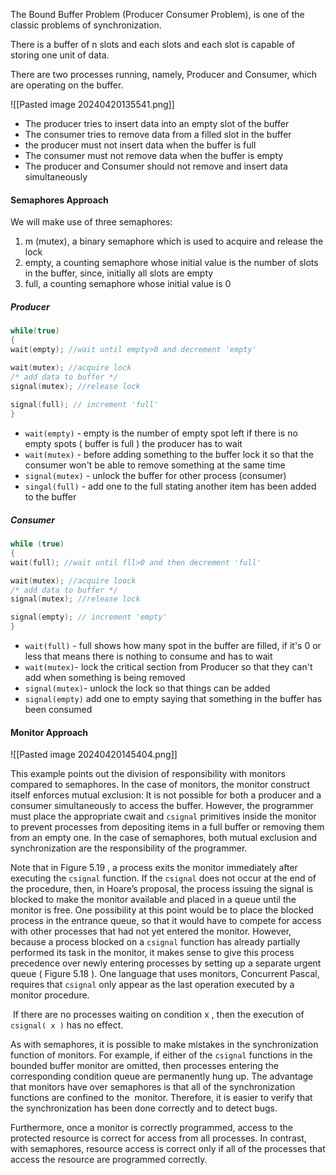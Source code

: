 The Bound Buffer Problem (Producer Consumer Problem), is one of the classic problems of synchronization.

There is a buffer of n slots and each slots and each slot is capable of storing one unit of data.

There are two processes running, namely, Producer and Consumer, which are operating on the buffer.

![[Pasted image 20240420135541.png]]

- The producer tries to insert data into an empty slot of the buffer 
- The consumer tries to remove data from a filled slot in the buffer 
- the producer must not insert data when the buffer is full 
- The consumer must not remove data when the buffer is empty
- The producer and Consumer should not remove and insert data simultaneously


#### Semaphores Approach

We will make use of three semaphores: 
1. m (mutex), a binary semaphore which is used to acquire and release the lock
2. empty, a counting semaphore whose initial value is the number of slots in the buffer, since, initially all slots are empty
3. full, a counting semaphore whose initial value is 0

##### Producer 

```c 
while(true)
{
wait(empty); //wait until empty>0 and decrement 'empty'

wait(mutex); //acquire lock
/* add data to buffer */
signal(mutex); //release lock
 
signal(full); // increment 'full'
} 
```
- `wait(empty)` - empty is the number of empty spot left if there is no empty spots ( buffer is full ) the producer has to wait
- `wait(mutex)` - before adding something to the buffer lock it so that the consumer won't be able to remove something at the same time
- `signal(mutex)` - unlock the buffer for other process (consumer)
- `singal(full)` - add one to the full stating another item has been added to the buffer

##### Consumer
```c
while (true)
{
wait(full); //wait until fll>0 and then decrement 'full'

wait(mutex); //acquire loock
/* add data to buffer */
signal(mutex); //release lock

signal(empty); // increment 'empty'
}
```
- `wait(full)` - full shows how many spot in the buffer are filled, if it's 0 or less that means there is nothing to consume and has to wait
- `wait(mutex)`- lock the critical section from Producer so that they can't add when something is being removed
- `signal(mutex)`- unlock the lock so that things can be added
- `signal(empty)` add one to empty saying that something in the buffer has been consumed




#### Monitor Approach

![[Pasted image 20240420145404.png]]

This example points out the division of responsibility with monitors compared to semaphores. In the case of monitors, the monitor construct itself enforces mutual exclusion: It is not possible for both a producer and a consumer simultaneously to access the buffer. However, the programmer must place the appropriate cwait and `csignal` primitives inside the monitor to prevent processes from depositing items in a full buffer or removing them from an empty one. In the case of semaphores, both mutual exclusion and synchronization are the responsibility of the programmer.

Note that in Figure 5.19 , a process exits the monitor immediately after executing the `csignal` function. If the `csignal` does not occur at the end of the procedure, then, in Hoare’s proposal, the process issuing the signal is blocked to make the monitor available and placed in a queue until the monitor is free. One possibility at this point would be to place the blocked process in the entrance queue, so that it would have to compete for access with other processes that had not yet entered the monitor. However, because a process blocked on a `csignal` function has already partially performed its task in the monitor, it makes sense to give this process precedence over newly entering processes by setting up a separate urgent queue ( Figure 5.18 ). One language that uses monitors, Concurrent Pascal, requires that `csignal` only appear as the last operation executed by a monitor procedure.

 If there are no processes waiting on condition x , then the execution of `csignal( x )` has no effect.

As with semaphores, it is possible to make mistakes in the synchronization function of monitors. For example, if either of the `csignal` functions in the bounded buffer monitor are omitted, then processes entering the corresponding condition queue are permanently hung up. The advantage that monitors have over semaphores is that all of the synchronization functions are confined to the  monitor. Therefore, it is easier to verify that the synchronization has been done correctly and to detect bugs.

Furthermore, once a monitor is correctly programmed, access to the protected resource is correct for access from all processes. In contrast, with semaphores, resource access is correct only if all of the processes that access the resource are programmed correctly.